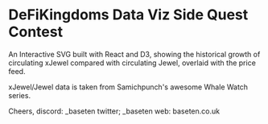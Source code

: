 # DeFiKingdoms Data Viz Side Quest Contest

An Interactive SVG built with React and D3, showing the historical growth of circulating 
xJewel compared with circulating Jewel, overlaid with the price feed.

xJewel/Jewel data is taken from Samichpunch's awesome Whale Watch series.

Cheers,
discord: _baseten
twitter; _baseten
web: baseten.co.uk
